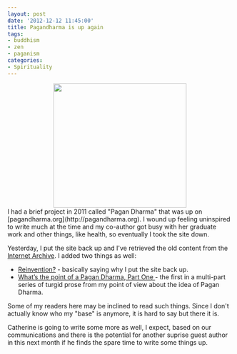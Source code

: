 ```yaml
---
layout: post
date: '2012-12-12 11:45:00'
title: Pagandharma is up again
tags: 
- buddhism
- zen
- paganism
categories:
- Spirituality
---
```

<div style="text-align:center"><img src="http://pagandharma.org/wp-content/uploads/2012/12/pagan-dharma.png" height="279" width="298"></div>
I had a brief project in 2011 called "Pagan Dharma" that was up on [pagandharma.org](http://pagandharma.org). I wound up feeling uninspired to write much at the time and my co-author got busy with her graduate work and other things, like health, so eventually I took the site down.

Yesterday, I put the site back up and I've retrieved the old content from the [Internet Archive](http://www.archive.org). I added two things as well:

* [Reinvention?](http://pagandharma.org/2012/12/reinvention/) - basically saying why I put the site back up.
* [What’s the point of a Pagan Dharma, Part One ](http://pagandharma.org/2012/12/whats-the-point-of-a-pagan-dharma-part-one/) - the first in a multi-part series of turgid prose from my point of view about the idea of Pagan Dharma.

Some of my readers here may be inclined to read such things. Since I don't actually know who my "base" is anymore, it is hard to say but there it is.

Catherine is going to write some more as well, I expect, based on our communications and there is the potential for another suprise guest author in this next month if he finds the spare time to write some things up. 